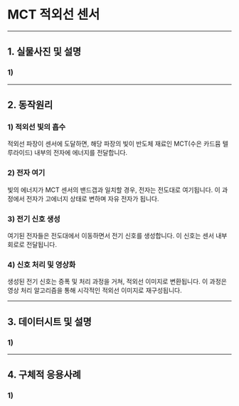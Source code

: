 # MCT 적외선 센서


---
## 1. 실물사진 및 설명

### 1) 
---
## 2. 동작원리

### 1) 적외선 빛의 흡수
적외선 파장이 센서에 도달하면, 해당 파장의 빛이 반도체 재료인 MCT(수은 카드뮴 텔루라이드) 내부의 전자에 에너지를 전달합니다.

### 2) 전자 여기
빛의 에너지가 MCT 센서의 밴드갭과 일치할 경우, 전자는 전도대로 여기됩니다. 이 과정에서 전자가 고에너지 상태로 변하며 자유 전자가 됩니다.

### 3) 전기 신호 생성
여기된 전자들은 전도대에서 이동하면서 전기 신호를 생성합니다. 이 신호는 센서 내부 회로로 전달됩니다.

### 4) 신호 처리 및 영상화
생성된 전기 신호는 증폭 및 처리 과정을 거쳐, 적외선 이미지로 변환됩니다. 이 과정은 영상 처리 알고리즘을 통해 시각적인 적외선 이미지로 재구성됩니다.

---
## 3. 데이터시트 및 설명

### 1) 

---
## 4. 구체적 응용사례

### 1)
